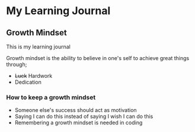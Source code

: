 # My Learning Journal

## Growth Mindset 

This is my learning journal

 Growth mindset is the ability to believe in one's self to achieve great things through;
* ~~Luck~~ Hardwork 
* Dedication


### How to keep a growth mindset 
-  Someone else's success should act as motivation
-  Saying I can do this instead of saying I wish I can do this
- Remembering a growth mindset is needed in coding




